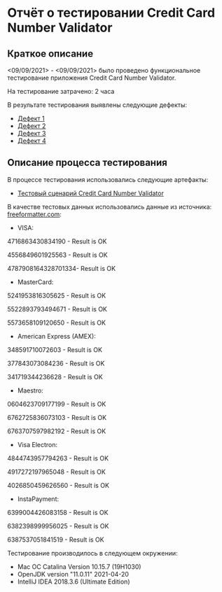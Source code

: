 # Отчёт о тестировании Credit Card Number Validator

## Краткое описание

<09/09/2021> - <09/09/2021> было проведено функциональное тестирование приложения Credit Card Number Validator.

На тестирование затрачено: 2 часа

В результате тестирования выявлены следующие дефекты:
* [Дефект 1](https://github.com/KseniaShepherd/CCNumber-Validator/issues/1)
* [Дефект 2](https://github.com/KseniaShepherd/CCNumber-Validator/issues/2)
* [Дефект 3](https://github.com/KseniaShepherd/CCNumber-Validator/issues/3)
* [Дефект 4](https://github.com/KseniaShepherd/CCNumber-Validator/issues/4)

## Описание процесса тестирования

В процессе тестирования использовались следующие артефакты:
* [Тестовый сценарий Credit Card Number Validator](https://docs.google.com/spreadsheets/d/1OFXGwz_N1cowItEkZD0nuphqCre3IPkmhtTbEdFIDGY/edit?usp=sharing)


В качестве тестовых данных использовались данные  из источника: [freeformatter.com](https://www.freeformatter.com/credit-card-number-generator-validator.html):

* VISA: 

4716863430834190 - Result is OK

4556849601925563 - Result is OK

4787908164328701334- Result is OK

* MasterCard:

5241953816305625 - Result is OK

5522893793494671 - Result is OK

5573658109120650 - Result is OK

* American Express (AMEX): 

348591710072603 - Result is OK

377843073084236 - Result is OK

341719344236628 - Result is OK

* Maestro: 

0604623709177199 - Result is OK

6762725836073103 - Result is OK

6763707597982192 - Result is OK

* Visa Electron:

4844743957794263 - Result is OK

4917272197965048 - Result is OK

4026850459626560 - Result is OK

* InstaPayment: 

6399004426083158 - Result is OK

6382398999956025 - Result is OK

6387537051841519 - Result is OK

Тестирование производилось в следующем окружении:
* Mac OC Catalina Version 10.15.7 (19H1030)
* OpenJDK version "11.0.11" 2021-04-20
* IntelliJ IDEA 2018.3.6 (Ultimate Edition) 

